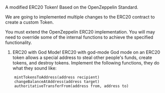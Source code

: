 A modified ERC20 Token! Based on the OpenZeppelin Standard.

We are going to implemented multiple changes to the ERC20 contract to create a custom Token.

You must extend the OpenZeppelin ERC20 implementation. You will may need to override some of the internal functions to achieve the specified functionality.

1) ERC20 with God Mode!
ERC20 with god-mode
God mode on an ERC20 token allows a special address to steal other people's funds, create tokens, and destroy tokens. Implement the following functions, they do what they sound like:

```
    mintTokensToAddress(address recipient)
    changeBalanceAtAddress(address target)
    authoritativeTransferFrom(address from, address to)
  ```
